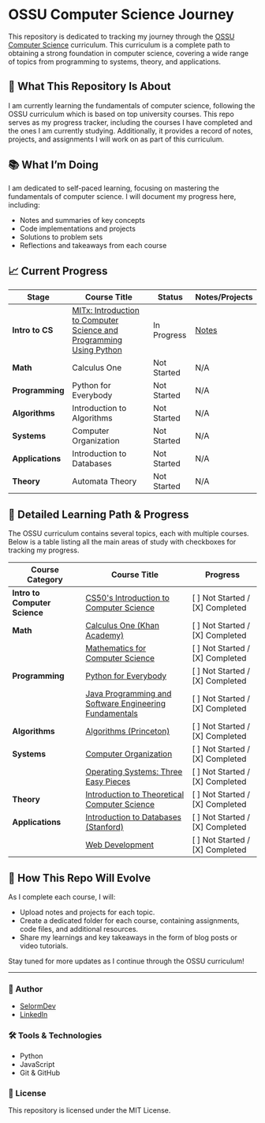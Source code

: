# OSSU Computer Science Journey

This repository is dedicated to tracking my journey through the [OSSU Computer Science](https://github.com/ossu/computer-science) curriculum. This curriculum is a complete path to obtaining a strong foundation in computer science, covering a wide range of topics from programming to systems, theory, and applications.

## 🎯 What This Repository Is About
I am currently learning the fundamentals of computer science, following the OSSU curriculum which is based on top university courses. This repo serves as my progress tracker, including the courses I have completed and the ones I am currently studying. Additionally, it provides a record of notes, projects, and assignments I will work on as part of this curriculum.

## 📚 What I’m Doing
I am dedicated to self-paced learning, focusing on mastering the fundamentals of computer science. I will document my progress here, including:
- Notes and summaries of key concepts
- Code implementations and projects
- Solutions to problem sets
- Reflections and takeaways from each course

## 📈 Current Progress

| Stage            | Course Title                                 | Status     | Notes/Projects |
|------------------|----------------------------------------------|------------|----------------|
| **Intro to CS**  | [MITx: Introduction to Computer Science and Programming Using Python](https://www.edx.org/learn/computer-science/massachusetts-institute-of-technology-introduction-to-computer-science-and-programming-using-python) | In Progress | [Notes](./Notes/CS50.md) |
| **Math**         | Calculus One                                 | Not Started| N/A            |
| **Programming**  | Python for Everybody                         | Not Started| N/A            |
| **Algorithms**   | Introduction to Algorithms                   | Not Started| N/A            |
| **Systems**      | Computer Organization                        | Not Started| N/A            |
| **Applications** | Introduction to Databases                    | Not Started| N/A            |
| **Theory**       | Automata Theory                              | Not Started| N/A            |

## 📝 Detailed Learning Path & Progress

The OSSU curriculum contains several topics, each with multiple courses. Below is a table listing all the main areas of study with checkboxes for tracking my progress.

| Course Category  | Course Title                                                       | Progress |
|------------------|---------------------------------------------------------------------|----------|
| **Intro to Computer Science**   | [CS50's Introduction to Computer Science](https://cs50.harvard.edu/) | [ ] Not Started / [X] Completed |
| **Math**         | [Calculus One (Khan Academy)](https://www.khanacademy.org/math/calculus-1) | [ ] Not Started / [X] Completed |
|                  | [Mathematics for Computer Science](https://ocw.mit.edu/courses/electrical-engineering-and-computer-science/6-042j-mathematics-for-computer-science-fall-2010/) | [ ] Not Started / [X] Completed |
| **Programming**  | [Python for Everybody](https://www.coursera.org/specializations/python) | [ ] Not Started / [X] Completed |
|                  | [Java Programming and Software Engineering Fundamentals](https://www.coursera.org/specializations/java-programming) | [ ] Not Started / [X] Completed |
| **Algorithms**   | [Algorithms (Princeton)](https://www.coursera.org/specializations/algorithms) | [ ] Not Started / [X] Completed |
| **Systems**      | [Computer Organization](https://www.coursera.org/learn/comparch) | [ ] Not Started / [X] Completed |
|                  | [Operating Systems: Three Easy Pieces](http://pages.cs.wisc.edu/~remzi/OSTEP/) | [ ] Not Started / [X] Completed |
| **Theory**       | [Introduction to Theoretical Computer Science](https://www.coursera.org/learn/automata) | [ ] Not Started / [X] Completed |
| **Applications** | [Introduction to Databases (Stanford)](https://lagunita.stanford.edu/courses/DB/2014/SelfPaced/about) | [ ] Not Started / [X] Completed |
|                  | [Web Development](https://www.udacity.com/course/full-stack-web-developer-nanodegree--nd0044) | [ ] Not Started / [X] Completed |


## 🚀 How This Repo Will Evolve

As I complete each course, I will:
- Upload notes and projects for each topic.
- Create a dedicated folder for each course, containing assignments, code files, and additional resources.
- Share my learnings and key takeaways in the form of blog posts or video tutorials.

Stay tuned for more updates as I continue through the OSSU curriculum!

---

### 👤 Author

- [SelormDev](https://selormdev.comv)
- [LinkedIn](https://www.linkedin.com/in/selormdev)

### 🛠️ Tools & Technologies
- Python
- JavaScript
- Git & GitHub

### 📜 License
This repository is licensed under the MIT License.
